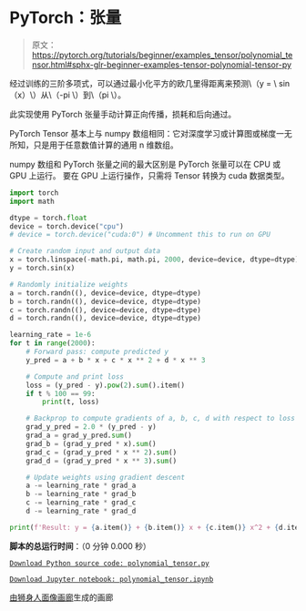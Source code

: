 # PyTorch：张量

> 原文：<https://pytorch.org/tutorials/beginner/examples_tensor/polynomial_tensor.html#sphx-glr-beginner-examples-tensor-polynomial-tensor-py>

经过训练的三阶多项式，可以通过最小化平方的欧几里得距离来预测\（y = \ sin（x）\）从\（-pi \）到\（pi \）。

此实现使用 PyTorch 张量手动计算正向传播，损耗和后向通过。

PyTorch Tensor 基本上与 numpy 数组相同：它对深度学习或计算图或梯度一无所知，只是用于任意数值计算的通用 n 维数组。

numpy 数组和 PyTorch 张量之间的最大区别是 PyTorch 张量可以在 CPU 或 GPU 上运行。 要在 GPU 上运行操作，只需将 Tensor 转换为 cuda 数据类型。

```py
import torch
import math

dtype = torch.float
device = torch.device("cpu")
# device = torch.device("cuda:0") # Uncomment this to run on GPU

# Create random input and output data
x = torch.linspace(-math.pi, math.pi, 2000, device=device, dtype=dtype)
y = torch.sin(x)

# Randomly initialize weights
a = torch.randn((), device=device, dtype=dtype)
b = torch.randn((), device=device, dtype=dtype)
c = torch.randn((), device=device, dtype=dtype)
d = torch.randn((), device=device, dtype=dtype)

learning_rate = 1e-6
for t in range(2000):
    # Forward pass: compute predicted y
    y_pred = a + b * x + c * x ** 2 + d * x ** 3

    # Compute and print loss
    loss = (y_pred - y).pow(2).sum().item()
    if t % 100 == 99:
        print(t, loss)

    # Backprop to compute gradients of a, b, c, d with respect to loss
    grad_y_pred = 2.0 * (y_pred - y)
    grad_a = grad_y_pred.sum()
    grad_b = (grad_y_pred * x).sum()
    grad_c = (grad_y_pred * x ** 2).sum()
    grad_d = (grad_y_pred * x ** 3).sum()

    # Update weights using gradient descent
    a -= learning_rate * grad_a
    b -= learning_rate * grad_b
    c -= learning_rate * grad_c
    d -= learning_rate * grad_d

print(f'Result: y = {a.item()} + {b.item()} x + {c.item()} x^2 + {d.item()} x^3')

```

**脚本的总运行时间**：（0 分钟 0.000 秒）

[`Download Python source code: polynomial_tensor.py`](../../_downloads/38bc029908996abe0c601bcf0f5fd9d8/polynomial_tensor.py)

[`Download Jupyter notebook: polynomial_tensor.ipynb`](../../_downloads/1c715a0888ae0e33279df327e1653329/polynomial_tensor.ipynb)

[由狮身人面像画廊](https://sphinx-gallery.readthedocs.io)生成的画廊